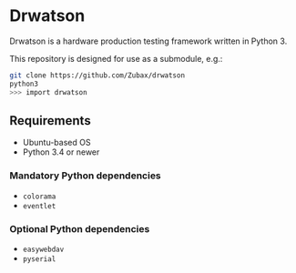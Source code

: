 # Drwatson

Drwatson is a hardware production testing framework written in Python 3.

This repository is designed for use as a submodule, e.g.:

```bash
git clone https://github.com/Zubax/drwatson
python3
>>> import drwatson
```

## Requirements

* Ubuntu-based OS
* Python 3.4 or newer

### Mandatory Python dependencies

* `colorama`
* `eventlet`

### Optional Python dependencies

* `easywebdav`
* `pyserial`
